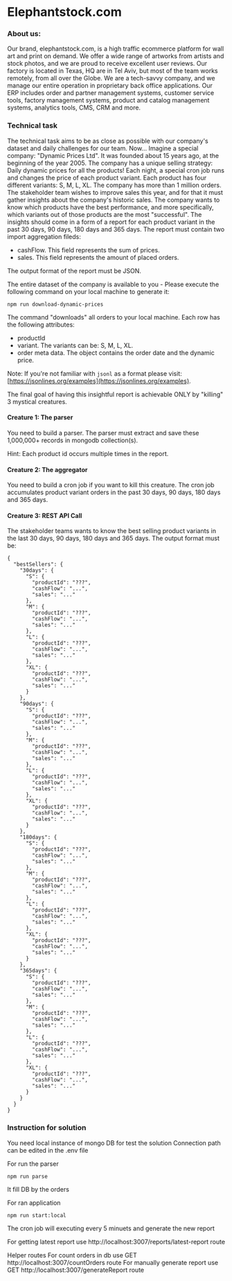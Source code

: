 # Elephantstock.com

### About us:

Our brand, elephantstock.com, is a high traffic ecommerce platform for wall art
and print on demand. We offer a wide range of artworks from artists and stock
photos, and we are proud to receive excellent user reviews. Our factory is
located in Texas, HQ are in Tel Aviv, but most of the team works remotely, from
all over the Globe. We are a tech-savvy company, and we manage our entire
operation in proprietary back office applications. Our ERP includes order and
partner management systems, customer service tools, factory management systems,
product and catalog management systems, analytics tools, CMS, CRM and more.

### Technical task

The technical task aims to be as close as possible with our company's dataset and
daily challenges for our team. Now... Imagine a special company: "Dynamic
Prices Ltd". It was founded about 15 years ago, at the beginning of the year 2005. 
The company has a unique selling strategy: Daily dynamic prices for all the products!
Each night, a special cron job runs and changes the price of each
product variant. Each product has four different variants: S, M, L, XL. 
The company has more than 1 million orders. The stakeholder team wishes to improve sales
this year, and for that it must gather insights about the company's historic sales.
The company wants to know which products have the best performance, and more specifically, 
which variants out of those products are the most "successful". 
The insights should come in a form of a report for each product variant in the past 30 days, 90 days, 180
days and 365 days. The report must contain two import aggregation fileds:

- cashFlow. This field represents the sum of prices.
- sales. This field represents the amount of placed orders.

The output format of the report must be JSON. 

The entire dataset of the company is available to you -
Please execute the following command on your local machine to generate it:

```
npm run download-dynamic-prices
```

The command "downloads" all orders to your local machine. Each row has the
following attributes:

- productId
- variant. The variants can be: S, M, L, XL.
- order meta data. The object contains the order date and the dynamic price.

Note: If you're not familiar with `jsonl` as a format please visit:
[https://jsonlines.org/examples](https://jsonlines.org/examples).

The final goal of having this insightful report is achievable ONLY by "killing" 3 mystical creatures.

#### Creature 1: The parser

You need to build a parser. The parser must extract and save these 1,000,000+
records in mongodb collection(s).

Hint: Each product id occurs multiple times in the report.

#### Creature 2: The aggregator

You need to build a cron job if you want to kill this creature. The cron job
accumulates product variant orders in the past 30 days, 90 days, 180 days and
365 days.

#### Creature 3: REST API Call

The stakeholder teams wants to know the best selling product variants in the
last 30 days, 90 days, 180 days and 365 days. The output format must be:

```
{
  "bestSellers": {
    "30days": {
      "S": {
        "productId": "???",
        "cashFlow": "...",
        "sales": "..."
      },
      "M": {
        "productId": "???",
        "cashFlow": "...",
        "sales": "..."
      },
      "L": {
        "productId": "???",
        "cashFlow": "...",
        "sales": "..."
      },
      "XL": {
        "productId": "???",
        "cashFlow": "...",
        "sales": "..."
      }
    },
    "90days": {
      "S": {
        "productId": "???",
        "cashFlow": "...",
        "sales": "..."
      },
      "M": {
        "productId": "???",
        "cashFlow": "...",
        "sales": "..."
      },
      "L": {
        "productId": "???",
        "cashFlow": "...",
        "sales": "..."
      },
      "XL": {
        "productId": "???",
        "cashFlow": "...",
        "sales": "..."
      }
    },
    "180days": {
      "S": {
        "productId": "???",
        "cashFlow": "...",
        "sales": "..."
      },
      "M": {
        "productId": "???",
        "cashFlow": "...",
        "sales": "..."
      },
      "L": {
        "productId": "???",
        "cashFlow": "...",
        "sales": "..."
      },
      "XL": {
        "productId": "???",
        "cashFlow": "...",
        "sales": "..."
      }
    },
    "365days": {
      "S": {
        "productId": "???",
        "cashFlow": "...",
        "sales": "..."
      },
      "M": {
        "productId": "???",
        "cashFlow": "...",
        "sales": "..."
      },
      "L": {
        "productId": "???",
        "cashFlow": "...",
        "sales": "..."
      },
      "XL": {
        "productId": "???",
        "cashFlow": "...",
        "sales": "..."
      }
    }
  }
}
```
### Instruction for solution

You need local instance of mongo DB for test the solution 
Connection path can be edited in the .env file

For run the parser

```
npm run parse
```

It fill DB by the orders

For ran application 
```
npm run start:local
```
The cron job will executing every 5 minuets and generate the new report 

For getting latest report use http://localhost:3007/reports/latest-report route

Helper routes
For count orders in db use GET http://localhost:3007/countOrders route
For manually generate report use GET http://localhost:3007/generateReport route


